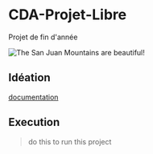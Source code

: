 # CDA-Projet-Libre

Projet de fin d'année

![The San Juan Mountains are beautiful!](https://t4.ftcdn.net/jpg/05/55/26/57/360_F_555265740_RpWv8oSh6YAmtzhn7FqgLeEgambbJV7X.jpg)

## Idéation

[documentation](/Ideation.md)

## Execution 

> do this to run this project
